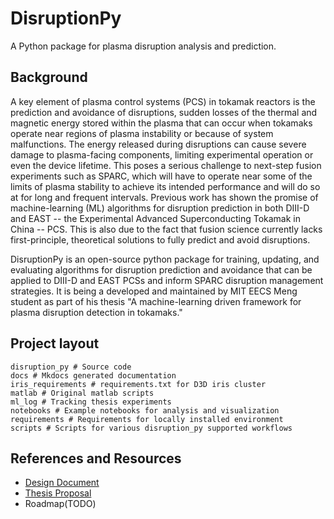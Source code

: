 # DisruptionPy

A Python package for plasma disruption analysis and prediction. 

## Background
A key element of plasma control systems (PCS) in tokamak reactors is the prediction and avoidance of disruptions, sudden losses of the thermal and magnetic energy stored within the plasma that can occur when tokamaks operate near regions of plasma instability or because of system malfunctions. The energy released during  disruptions can cause severe damage to plasma-facing components, limiting experimental operation or even the device lifetime. This poses a serious challenge to next-step fusion experiments such as SPARC, which will have to operate near some of the limits of plasma stability to achieve its intended performance and will do so at for long and frequent intervals. Previous work has shown the promise of machine-learning (ML) algorithms for disruption prediction in both DIII-D and EAST -- the Experimental Advanced Superconducting Tokamak in China -- PCS. This is also due to the fact that fusion science currently lacks first-principle, theoretical solutions to fully predict and avoid disruptions. 

DisruptionPy is an open-source python package for training, updating, and evaluating algorithms for disruption prediction and avoidance that can be applied to DIII-D and EAST PCSs and inform SPARC disruption management strategies. It is being a developed and maintained by MIT EECS Meng student as part of his thesis "A machine-learning driven framework for plasma disruption detection in tokamaks."

## Project layout
    disruption_py # Source code
    docs # Mkdocs generated documentation
    iris_requirements # requirements.txt for D3D iris cluster
    matlab # Original matlab scripts
    ml_log # Tracking thesis experiments 
    notebooks # Example notebooks for analysis and visualization
    requirements # Requirements for locally installed environment
    scripts # Scripts for various disruption_py supported workflows
## References and Resources 
- [Design Document](https://probable-argument-b7b.notion.site/Workflow-Design-Document-a04529032bda4a999f42e75182a43258)
- [Thesis Proposal](https://www.overleaf.com/read/xyhqcgvzssqb)
- Roadmap(TODO) 